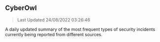 ## CyberOwl 
> Last Updated 24/08/2022 03:26:46 


A daily updated summary of the most frequent types of security incidents currently being reported from different sources.


